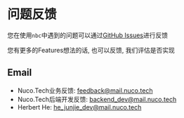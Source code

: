 # 问题反馈

您在使用`nbc`中遇到的问题可以通过[GitHub Issues](https://github.com/NucoTech/nuco-backend-cli/issues)进行反馈

您有更多的Features想法的话, 也可以反馈, 我们评估是否实现

## Email

- Nuco.Tech业务反馈: feedback@mail.nuco.tech
- Nuco.Tech后端开发反馈: backend_dev@mail.nuco.tech
- Herbert He: he_junjie_dev@mail.nuco.tech

